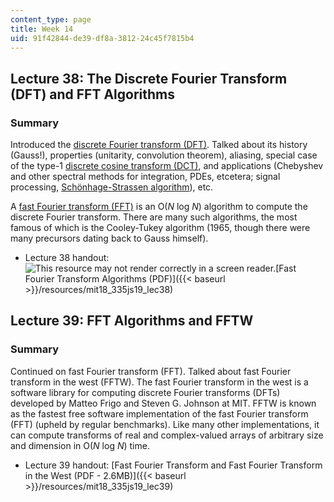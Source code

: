 ```yaml
---
content_type: page
title: Week 14
uid: 91f42844-de39-df8a-3812-24c45f7815b4
---
```


Lecture 38: The Discrete Fourier Transform (DFT) and FFT Algorithms
-------------------------------------------------------------------

### Summary

Introduced the [discrete Fourier transform (DFT)](https://en.wikipedia.org/wiki/Discrete_Fourier_transform). Talked about its history (Gauss!), properties (unitarity, convolution theorem), aliasing, special case of the type-1 [discrete cosine transform (DCT)](https://en.wikipedia.org/wiki/Discrete_cosine_transform), and applications (Chebyshev and other spectral methods for integration, PDEs, etcetera; signal processing, [Schönhage-Strassen algorithm](https://en.wikipedia.org/wiki/Sch%C3%B6nhage%E2%80%93Strassen_algorithm)), etc.

A [fast Fourier transform (FFT)](https://en.wikipedia.org/wiki/Fast_Fourier_transform) is an O(_N_ log _N_) algorithm to compute the discrete Fourier transform. There are many such algorithms, the most famous of which is the Cooley-Tukey algorithm (1965, though there were many precursors dating back to Gauss himself).

*   Lecture 38 handout: ![This resource may not render correctly in a screen reader.](/images/inacessible.gif)[Fast Fourier Transform Algorithms (PDF)]({{< baseurl >}}/resources/mit18_335js19_lec38)

Lecture 39: FFT Algorithms and FFTW
-----------------------------------

### Summary

Continued on fast Fourier transform (FFT). Talked about fast Fourier transform in the west (FFTW). The fast Fourier transform in the west is a software library for computing discrete Fourier transforms (DFTs) developed by Matteo Frigo and Steven G. Johnson at MIT. FFTW is known as the fastest free software implementation of the fast Fourier transform (FFT) (upheld by regular benchmarks). Like many other implementations, it can compute transforms of real and complex-valued arrays of arbitrary size and dimension in O(_N_ log _N_) time.

*   Lecture 39 handout: [Fast Fourier Transform and Fast Fourier Transform in the West (PDF - 2.6MB)]({{< baseurl >}}/resources/mit18_335js19_lec39)